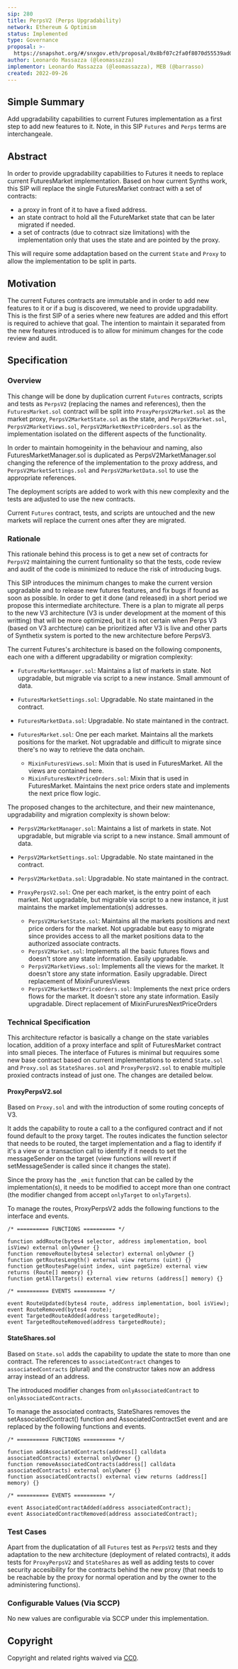 ```yaml
---
sip: 280
title: PerpsV2 (Perps Upgradability)
network: Ethereum & Optimism
status: Implemented
type: Governance
proposal: >-
  https://snapshot.org/#/snxgov.eth/proposal/0x8bf07c2fa0f8070d55539ad02b9afda66f687a57e0b490d92333dfe17f9e09cd
author: Leonardo Massazza (@leomassazza)
implementor: Leonardo Massazza (@leomassazza), MEB (@barrasso)
created: 2022-09-26
---
```


<!--You can leave these HTML comments in your merged SIP and delete the visible duplicate text guides, they will not appear and may be helpful to refer to if you edit it again. This is the suggested template for new SIPs. Note that an SIP number will be assigned by an editor. When opening a pull request to submit your SIP, please use an abbreviated title in the filename, `sip-draft_title_abbrev.md`. The title should be 44 characters or less.-->

## Simple Summary

<!--"If you can't explain it simply, you don't understand it well enough." Simply describe the outcome the proposed changes intends to achieve. This should be non-technical and accessible to a casual community member.-->

Add upgradability capabilities to current Futures implementation as a first step to add new features to it.
Note, in this SIP `Futures` and `Perps` terms are interchangeale.

## Abstract

<!--A short (~200 word) description of the proposed change, the abstract should clearly describe the proposed change. This is what *will* be done if the SIP is implemented, not *why* it should be done or *how* it will be done. If the SIP proposes deploying a new contract, write, "we propose to deploy a new contract that will do x".-->

In order to provide upgradability capabilities to Futures it needs to replace current FuturesMarket implementation. Based on how current Synths work, this SIP will replace the single FuturesMarket contract with a set of contracts:

- a proxy in front of it to have a fixed address.
- an state contract to hold all the FutureMarket state that can be later migrated if needed.
- a set of contracts (due to cotnract size limitations) with the implementation only that uses the state and are pointed by the proxy.

This will require some addaptation based on the current `State` and `Proxy` to allow the implementation to be split in parts.

## Motivation

<!--This is the problem statement. This is the *why* of the SIP. It should clearly explain *why* the current state of the protocol is inadequate.  It is critical that you explain *why* the change is needed, if the SIP proposes changing how something is calculated, you must address *why* the current calculation is innaccurate or wrong. This is not the place to describe how the SIP will address the issue!-->

The current Futures contracts are immutable and in order to add new features to it or if a bug is discovered, we need to provide upgradability. This is the first SIP of a series where new features are added and this effort is required to achieve that goal. The intention to maintain it separated from the new features introduced is to allow for minimum changes for the code review and audit.

## Specification

<!--The specification should describe the syntax and semantics of any new feature, there are five sections
1. Overview
2. Rationale
3. Technical Specification
4. Test Cases
5. Configurable Values
-->

### Overview

<!--This is a high level overview of *how* the SIP will solve the problem. The overview should clearly describe how the new feature will be implemented.-->

This change will be done by duplication current `Futures` contracts, scripts and tests as `PerpsV2` (replacing the names and references), then the `FuturesMarket.sol` contract will be split into `ProxyPerpsV2Market.sol` as the market proxy, `PerpsV2MarketState.sol` as the state, and `PerpsV2Market.sol`, `PerpsV2MarketViews.sol`, `PerpsV2MarketNextPriceOrders.sol` as the implementation isolated on the different aspects of the functionality.

In order to maintain homogeinity in the behaviour and naming, also FuturesMarketManager.sol is duplicated as PerpsV2MarketManager.sol changing the reference of the implementation to the proxy address, and `PerpsV2MarketSettings.sol` and `PerpsV2MarketData.sol` to use the appropriate references.

The deployment scripts are added to work with this new complexity and the tests are adjusted to use the new contracts.

Current `Futures` contract, tests, and scripts are untouched and the new markets will replace the current ones after they are migrated.

### Rationale

<!--This is where you explain the reasoning behind how you propose to solve the problem. Why did you propose to implement the change in this way, what were the considerations and trade-offs. The rationale fleshes out what motivated the design and why particular design decisions were made. It should describe alternate designs that were considered and related work. The rationale may also provide evidence of consensus within the community, and should discuss important objections or concerns raised during discussion.-->

This rationale behind this process is to get a new set of contracts for `PerpsV2` maintaining the current funtionality so that the tests, code review and audit of the code is minimized to reduce the risk of introducing bugs.

This SIP introduces the minimum changes to make the current version upgradable and to release new futures features, and fix bugs if found as soon as possible. In order to get it done (and released) in a short period we propose this intermediate architecture. There is a plan to migrate all perps to the new V3 architecture (V3 is under development at the moment of this writting) that will be more optimized, but it is not certain when Perps V3 (based on V3 archtecture) can be prioritized after V3 is live and other parts of Synthetix system is ported to the new architecture before PerpsV3.

The current Futures's architecture is based on the following components, each one with a different upgradability or migration complexity:

- `FuturesMarketManager.sol`: Maintains a list of markets in state. Not upgradable, but migrable via script to a new instance. Small ammount of data.
- `FuturesMarketSettings.sol`: Upgradable. No state maintaned in the contract.
- `FuturesMarketData.sol`: Upgradable. No state maintaned in the contract.

- `FuturesMarket.sol`: One per each market. Maintains all the markets positions for the market. Not upgradable and difficult to migrate since there's no way to retrieve the data onchain.
  - `MixinFuturesViews.sol`: Mixin that is used in FuturesMarket. All the views are contained here.
  - `MixinFuturesNextPriceOrders.sol`: Mixin that is used in FuturesMarket. Maintains the next price orders state and implements the next price flow logic.

The proposed changes to the architecture, and their new maintenance, upgradability and migration complexity is shown below:

- `PerpsV2MarketManager.sol`: Maintains a list of markets in state. Not upgradable, but migrable via script to a new instance. Small ammount of data.
- `PerpsV2MarketSettings.sol`: Upgradable. No state maintaned in the contract.
- `PerpsV2MarketData.sol`: Upgradable. No state maintaned in the contract.

- `ProxyPerpsV2.sol`: One per each market, is the entry point of each market. Not upgradable, but migrable via script to a new instance, it just maintains the market implementation(s) addresses.
  - `PerpsV2MarketState.sol`: Maintains all the markets positions and next price orders for the market. Not upgradable but easy to migrate since provides access to all the market positions data to the authorized associate contracts.
  - `PerpsV2Market.sol`: Implements all the basic futures flows and doesn't store any state information. Easily upgradable.
  - `PerpsV2MarketViews.sol`: Implements all the views for the market. It doesn't store any state information. Easily upgradable. Direct replacement of MixinFururesViews
  - `PerpsV2MarketNextPriceOrders.sol`: Implements the next price orders flows for the market. It doesn't store any state information. Easily upgradable. Direct replacement of MixinFururesNextPriceOrders

### Technical Specification

<!--The technical specification should outline the public API of the changes proposed. That is, changes to any of the interfaces Synthetix currently exposes or the creations of new ones.-->

This architecture refactor is basically a change on the state variables location, addition of a proxy interface and split of FuturesMarket contract into small pieces. The interface of Futures is minimal but requuires some new base contract based on current implementations to extend `State.sol` and `Proxy.sol` as `StateShares.sol` and `ProxyPerpsV2.sol` to enable multiple proxied contracts instead of just one. The changes are detailed below.

#### ProxyPerpsV2.sol

Based on `Proxy.sol` and with the introduction of some routing concepts of V3.

It adds the capability to route a call to a the configured contract and if not found default to the proxy target. The routes indicates the function selector that needs to be routed, the target implementation and a flag to identify if it's a view or a transaction call to identify if it needs to set the messageSender on the target (view functions will revert if setMessageSender is called since it changes the state).

Since the proxy has the `_emit` function that can be called by the implementation(s), it needs to be modified to accept more than one contract (the modifier changed from accept `onlyTarget` to `onlyTargets`).

To manage the routes, ProxyPerpsV2 adds the following functions to the interface and events.

```
/* ========== FUNCTIONS ========== */

function addRoute(bytes4 selector, address implementation, bool isView) external onlyOwner {}
function removeRoute(bytes4 selector) external onlyOwner {}
function getRoutesLength() external view returns (uint) {}
function getRoutesPage(uint index, uint pageSize) external view returns (Route[] memory) {}
function getAllTargets() external view returns (address[] memory) {}

/* ========== EVENTS ========== */

event RouteUpdated(bytes4 route, address implementation, bool isView);
event RouteRemoved(bytes4 route);
event TargetedRouteAdded(address targetedRoute);
event TargetedRouteRemoved(address targetedRoute);
```

#### StateShares.sol

Based on `State.sol` adds the capability to update the state to more than one contract. The references to `associatedContract` changes to `associatedContracts` (plural) and the constructor takes now an address array instead of an address.

The introduced modifier changes from `onlyAssociatedContract` to `onlyAssociatedContracts`.

To manage the associated contracts, StateShares removes the setAssociatedContract() function and AssociatedContractSet event and are replaced by the following functions and events.

```
/* ========== FUNCTIONS ========== */

function addAssociatedContracts(address[] calldata associatedContracts) external onlyOwner {}
function removeAssociatedContracts(address[] calldata associatedContracts) external onlyOwner {}
function associatedContracts() external view returns (address[] memory) {}

/* ========== EVENTS ========== */

event AssociatedContractAdded(address associatedContract);
event AssociatedContractRemoved(address associatedContract);
```

### Test Cases

<!--Test cases for an implementation are mandatory for SIPs but can be included with the implementation..-->

Apart from the duplicatation of all `Futures` test as `PerpsV2` tests and they adaptation to the new architecture (deployment of related contracts), it adds tests for `ProxyPerpsV2` and `StateShares` as well as adding tests to cover security accesibility for the contracts behind the new proxy (that needs to be reachable by the proxy for normal operation and by the owner to the administering functions).

### Configurable Values (Via SCCP)

<!--Please list all values configurable via SCCP under this implementation.-->

No new values are configurable via SCCP under this implementation.

## Copyright

Copyright and related rights waived via [CC0](https://creativecommons.org/publicdomain/zero/1.0/).
